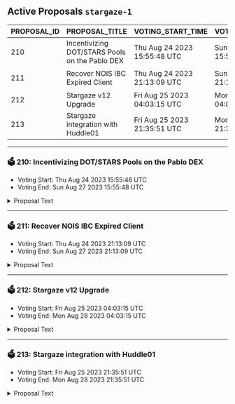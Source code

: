 ## Active Proposals `stargaze-1`

| PROPOSAL_ID | PROPOSAL_TITLE | VOTING_START_TIME | VOTING_END_TIME | VOTE |
|-------------|----------------|-------------------|-----------------|------|
| 210 | Incentivizing DOT/STARS Pools on the Pablo DEX | Thu Aug 24 2023 15:55:48 UTC | Sun Aug 27 2023 15:55:48 UTC | 🤷‍♂️ ABSTAIN |
| 211 | Recover NOIS IBC Expired Client | Thu Aug 24 2023 21:13:09 UTC | Sun Aug 27 2023 21:13:09 UTC | ⏳ not yet voted |
| 212 | Stargaze v12 Upgrade | Fri Aug 25 2023 04:03:15 UTC | Mon Aug 28 2023 04:03:15 UTC | ✅ YES |
| 213 | Stargaze integration with Huddle01 | Fri Aug 25 2023 21:35:51 UTC | Mon Aug 28 2023 21:35:51 UTC | ⏳ not yet voted |

---

### 🗳 210: Incentivizing DOT/STARS Pools on the Pablo DEX
- Voting Start: Thu Aug 24 2023 15:55:48 UTC
- Voting End: Sun Aug 27 2023 15:55:48 UTC

<details>
<summary>Proposal Text</summary>
 
PROPOSALnThe Composable Finance team proposes to allocate 2,000,000 STARS for a DOT/STARS pool on the Pablo Decentralized Exchange (DEX), to be paid for by the Stargaze community pool. These stars will be allocated over 180 days. The DOT/STARS pool is the first time STARS will be available to native DotSama users, thus the goal of this proposal is to attract additional liquidity to the pool.nThis proposal, if passed, would distribute the requested amount of STARS to the multi-sig account listed below, which will move the funds over to Picasso via its Centauri bridge. These incentives will go live on within a week of receipt.nBACKGROUNDnPolkadot (DOT):nPolkadot (DOT), the native token of the Polkadot Network. DOT’s use cases have been previously restricted to DotSama, with its key functions in Polkadot being securing the relay chain and leasing of parachains. However, Composable’s Centauri bridge now allows for the creation of new use cases for DOT in the interchain. This will likely also attract new users (from DotSama) to Cosmos and vice versa.nDOT currently holds a market cap of $6,201,293,681, ranking 13th overall amongst networks and holds an average trading volume of $98,502,212 at the time of writing (as per CoinMarketCap). Polkadot has 1.4 million twitter followers, and 81.2 thousand reddit followers. The total value locked across all DotSama parachains is over $125 million.nDOT is available on 96 exchanges (as per Coincodex), encompassing most of the major exchanges in the industry, such as Binance, KuCoin, OKX, Huobi Global, and Kraken. Notably, thanks to Composable’s Centauri bridge, DOT can now be exchanged for Cosmos-native assets on both Osmosis and Composable’s Pablo DEX. Thus, DOT is a highly available and popular asset, making it an optimal candidate to put in a liquidity pool with STARS.nCentauri:nThanks to Composable Finance’s new Centauri bridge, Cosmos and Polkadot/Kusama are trustlessly connected for the first time. That means that assets can now flow back and forth between these two major ecosystems, opening new opportunities for users to participate and utilize idle assets.nCentauri is the first trustless connection between DotSama and the Interchain. This is facilitated by both Composable’s Kusama parachain, Picasso, and the Inter-Blockchain Communication (IBC) Protocol. Resultantly, all 46+ IBC-enabled chains can interoperate with ~80 DotSama parachains, with each ecosystem’s native assets now being able to flow to the other.nThe Pablo DEX:nThe Pablo Decentralized Exchange (DEX) is the first trustless and non-custodial cross-ecosystem DEX unifying liquidity across the major ecosystems. Pablo exists on Composable’s Picasso parachain, and leverages the Centauri bridge. Thus, Pablo offers a number of liquidity pools between Cosmos-native and DotSama-native assets.nPablo’s DOT/STARS PoolnThe DOT/STARS pool on Pablo will enable users to take advantage of newly introduced opportunities to transact between Cosmos and DotSama. This will help facilitate the flow of liquidity and volume between DotSama projects and Cosmos Projects such as Stargaze. Specifically, DOT owners can come to the DOT/STARS pool on Pablo to swap for STARS, which can then be leveraged for use on Stargaze and beyond (and vice versa).nIncentivizing this pool aims to attract liquidity in order to onboard new holders and users of STARS from the DotSama ecosystem.nMultisignFunds will be received and moved from the Cosmos side using a 2-of-3 multisig handled by:nNotional DAO (Development Shop + Validator)nAlkedata (Validator)nDon Cryptonium (Community Member)nat multisig address stars1yfujl2wd6skqudwamk2z3e2f0q96k9urcgfpt8nVotingnBy voting Yes you agree to allocate 2,000,000 STARS to incentivize STARS/DOT LP on Pablo DEX.nBy voting No you reject allocating 2,000,000 STARS to incentivize STARS/DOT LP on Pablo DEX.n
</details>

---

### 🗳 211: Recover NOIS IBC Expired Client
- Voting Start: Thu Aug 24 2023 21:13:09 UTC
- Voting End: Sun Aug 27 2023 21:13:09 UTC

<details>
<summary>Proposal Text</summary>
 
This proposal aims to recover the expired client 07-tendermint-237 belonging to the Nois connection and update it to client 07-tendermint-285. 

 For more information, read the discussion in Commonwealth: https://commonwealth.im/stargaze/discussion/12856-recover-expired-client-from-nois-network
</details>

---

### 🗳 212: Stargaze v12 Upgrade
- Voting Start: Fri Aug 25 2023 04:03:15 UTC
- Voting End: Mon Aug 28 2023 04:03:15 UTC

<details>
<summary>Proposal Text</summary>
 
# Stargaze v12 Upgrade

This upgrade adds a new module, updates to CosmWasm, and bugfixes.

- packet-forward-middleware
- wasmd v0.33 with 1_2 and 1_3 capabilities


## Details of upgrade time
This proposal suggests block #9796507 for the upgrade, which is estimated to be at Wednesday 30th August 15:00 UTC, using avg block time of 5.87 secs https://www.mintscan.io/stargaze/blocks/9796507
When the network reaches the halt height, the state machine of the blockchain will be halted. Cosmovisor, if configured properly, will then switch the binary used for v12.0.0, and then the chain will continue to make progress.
In the event of an issue at upgrade time, we will coordinate via the #verified-validators channel in Discord.
[Upgrade Instructions](https://github.com/public-awesome/mainnet/blob/main/stargaze-1/v12_0_0_UPGRADE.md)
</details>

---

### 🗳 213: Stargaze integration with Huddle01
- Voting Start: Fri Aug 25 2023 21:35:51 UTC
- Voting End: Mon Aug 28 2023 21:35:51 UTC

<details>
<summary>Proposal Text</summary>
 
GoalnIntegrate Huddle01 infrastructure on Stargaze enabling NFT token-gated meetings, developer community to build A/V applications and Stargaze names DID integrations.nnProposal in detail here - https://commonwealth.im/stargaze/discussion/12257-huddle01-integration-for-stargazennWebsite: - https://www.huddle01.com/nnUse cases examples -n1. Every NFT can have token Gated Meetings via subdomain. Imagine all BadKids holders have a token-gated community call with an upcoming collab.land integration on Discord or via a custom sub-domain like pudgy penguins highlighted above.n2. Game-fi is building up on Stargaze. Huddle01's upcoming Unity SDK can power Games with their Audio chat. n3. Business Development efforts with events to host NFT tickets on Stargaze. We can have demo days and more in token-gated online meetings for ticket holders.n4. NFT ticketing for online concerts, shows, and more. Token-gated meetings are possible for all these avenues.n5. Stargazes names integration on the Huddle01 applicationn6. Analytics for stargaze/Stargaze NFT projects community calls allowing the attendees to be airdropped NFTs/Tokens etcnnImplementation:n- Stargaze chain integrationn- Stargaze NFT integrationn- Stargaze NFT token Gated meetingsn- Custom sub-domain and branding services for Stargaze NFTs nnTimeline - 3-4 weeksnnWe have 3/5 multi-sig.nTwo multi-sig signers are from the Huddle01 team and the other three of multi-sig signers aren- Notional DAOn- Omniflixn- PoshHumannnmultisig address: -stars104svw09zdmhy369z5uwmkh7zc96sf26j8g96pannFunding Requestedn- 10000$ 
</details>
